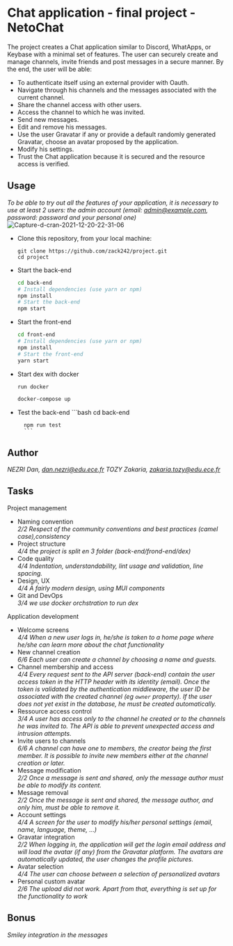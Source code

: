 
# Chat application - final project - NetoChat

The project creates a Chat application similar to Discord, WhatApps, or Keybase with a minimal set of features. The user can securely create and manage channels, invite friends and post messages in a secure manner. By the end, the user will be able:

* To authenticate itself using an external provider with Oauth.
* Navigate through his channels and the messages associated with the current channel.
* Share the channel access with other users.
* Access the channel to which he was invited.
* Send new messages.
* Edit and remove his messages.
* Use the user Gravatar if any or provide a default randomly generated Gravatar, choose an avatar proposed by the application.
* Modify his settings.
* Trust the Chat application because it is secured and the resource access is verified.


## Usage

*To be able to try out all the features of your application, it is necessary to use at least 2 users: the admin account (email: admin@example.com, password: password and your personal one)*
<img src="https://i.ibb.co/F6FRk9K/Capture-d-cran-2021-12-20-22-31-06.png" alt="Capture-d-cran-2021-12-20-22-31-06" border="0">
* Clone this repository, from your local machine:
  ```
  git clone https://github.com/zack242/project.git
  cd project
  ```
* Start the back-end
  ```bash
  cd back-end
  # Install dependencies (use yarn or npm)
  npm install
  # Start the back-end
  npm start
  ```
* Start the front-end
  ```bash
  cd front-end
  # Install dependencies (use yarn or npm)
  npm install
  # Start the front-end
  yarn start
  ```

* Start dex with docker
    ```bash
    run docker

    docker-compose up
    ```

* Test the back-end
        ```bash
        cd back-end

        npm run test
        ```

## Author

*NEZRI Dan, dan.nezri@edu.ece.fr*
*TOZY Zakaria, zakaria.tozy@edu.ece.fr*

## Tasks

Project management

* Naming convention   
  *2/2 Respect of the community conventions and best practices (camel case),consistency*
* Project structure   
  *4/4 the project is split en 3 folder (back-end/frond-end/dex)*
* Code quality   
  *4/4 Indentation, understandability, lint usage and validation, line spacing.*
* Design, UX   
  *4/4 A fairly modern design, using MUI components*
* Git and DevOps   
  *3/4 we use docker orchstration to run dex*

Application development

* Welcome screens   
  *4/4 When a new user logs in, he/she is taken to a home page where he/she can learn more about the chat functionality*
* New channel creation   
  *6/6 Each user can create a channel by choosing a name and guests.*
* Channel membership and access   
  *4/4 Every request sent to the API server (back-end) contain the user access token in the HTTP header with its identity (email). Once the token is validated by the authentication middleware, the user ID be associated with the created channel (eg `owner` property). If the user does not yet exist in the database, he must be created automatically.*
* Ressource access control   
  *3/4 A user has access only to the channel he created or to the channels he was invited to. The API is able to prevent unexpected access and intrusion attempts.*
* Invite users to channels   
  *6/6 A channel can have one to  members, the creator being the first member. It is possible to invite new members either at the channel creation or later.*
* Message modification   
  *2/2 Once a message is sent and shared, only the message author must be able to modify its content.*
* Message removal   
  *2/2   Once the message is sent and shared, the message author, and only him, must be able to remove it.*
* Account settings   
  *4/4 A screen for the user to modify his/her personal settings (email, name, language, theme, ...)*
* Gravatar integration   
  *2/2 When logging in, the application will get the login email address and will load the avatar (if any) from the Gravatar platform. The avatars are automatically updated, the user changes the profile pictures.*
* Avatar selection   
  *4/4 The user can choose between a selection of personalized avatars*
* Personal custom avatar   
  *2/6 The upload did not work. Apart from that, everything is set up for the functionality to work*

## Bonus

*Smiley integration in the messages*
